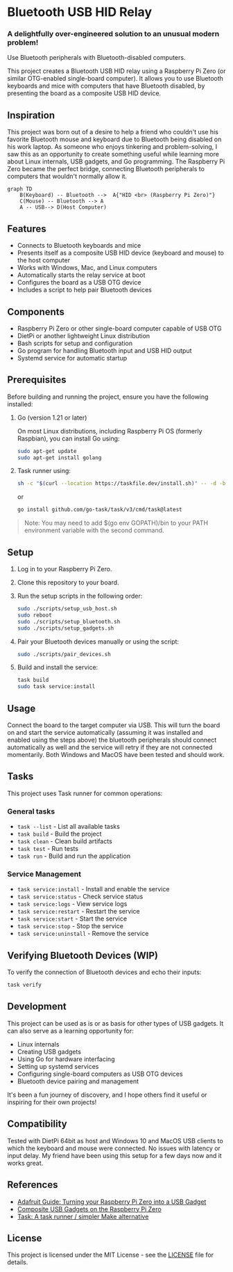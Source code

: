 # Bluetooth USB HID Relay

### A delightfully over-engineered solution to an unusual modern problem! 
Use Bluetooth peripherals with Bluetooth-disabled computers.

This project creates a Bluetooth USB HID relay using a Raspberry Pi Zero (or similar OTG-enabled single-board computer). It allows you to use Bluetooth keyboards and mice with computers that have Bluetooth disabled, by presenting the board as a composite USB HID device.

## Inspiration

This project was born out of a desire to help a friend who couldn't use his favorite Bluetooth mouse and keyboard due to Bluetooth being disabled on his work laptop. As someone who enjoys tinkering and problem-solving, I saw this as an opportunity to create something useful while learning more about Linux internals, USB gadgets, and Go programming. The Raspberry Pi Zero became the perfect bridge, connecting Bluetooth peripherals to computers that wouldn't normally allow it.

```mermaid
graph TD
    B(Keyboard) -- Bluetooth -->  A{"HID <br> (Raspberry Pi Zero)"}
    C(Mouse) -- Bluetooth --> A
    A -- USB--> D(Host Computer)
```

## Features

- Connects to Bluetooth keyboards and mice
- Presents itself as a composite USB HID device (keyboard and mouse) to the host computer
- Works with Windows, Mac, and Linux computers
- Automatically starts the relay service at boot
- Configures the board as a USB OTG device
- Includes a script to help pair Bluetooth devices

## Components

- Raspberry Pi Zero or other single-board computer capable of USB OTG
- DietPi or another lightweight Linux distribution
- Bash scripts for setup and configuration
- Go program for handling Bluetooth input and USB HID output
- Systemd service for automatic startup

## Prerequisites

Before building and running the project, ensure you have the following installed:

1. Go (version 1.21 or later)

   On most Linux distributions, including Raspberry Pi OS (formerly Raspbian), you can install Go using:

   ```bash
   sudo apt-get update
   sudo apt-get install golang
   ```
2. Task runner using:

   ```bash
   sh -c "$(curl --location https://taskfile.dev/install.sh)" -- -d -b ~/.local/bin
   ```

   or

   ```bash
   go install github.com/go-task/task/v3/cmd/task@latest
   ```
> Note: You may need to add $(go env GOPATH)/bin to your PATH environment variable with the second command.

## Setup

1. Log in to your Raspberry Pi Zero.
2. Clone this repository to your board.
3. Run the setup scripts in the following order:

   ```bash
   sudo ./scripts/setup_usb_host.sh
   sudo reboot
   sudo ./scripts/setup_bluetooth.sh
   sudo ./scripts/setup_gadgets.sh
   ```

5. Pair your Bluetooth devices manually or using the script:
   ```bash
   sudo ./scripts/pair_devices.sh
   ```

4. Build and install the service:
   ```bash
   task build
   sudo task service:install
   ```

## Usage

Connect the board to the target computer via USB. This will turn the board on and start the service automatically (assuming it was installed and enabled using the steps above) the bluetooth peripherals should connect automatically as well and the service will retry if they are not connected momentarily. Both Windows and MacOS have been tested and should work.

## Tasks

This project uses Task runner for common operations:

### General tasks
- `task --list` - List all available tasks
- `task build` - Build the project
- `task clean` - Clean build artifacts
- `task test` - Run tests
- `task run` - Build and run the application

### Service Management
- `task service:install` - Install and enable the service
- `task service:status` - Check service status
- `task service:logs` - View service logs
- `task service:restart` - Restart the service
- `task service:start` - Start the service
- `task service:stop` - Stop the service
- `task service:uninstall` - Remove the service

## Verifying Bluetooth Devices (WIP)

To verify the connection of Bluetooth devices and echo their inputs:

```bash
task verify
```

## Development

This project can be used as is or as basis for other types of USB gadgets. It can also serve as a learning opportunity for:
- Linux internals
- Creating USB gadgets
- Using Go for hardware interfacing
- Setting up systemd services
- Configuring single-board computers as USB OTG devices
- Bluetooth device pairing and management

It's been a fun journey of discovery, and I hope others find it useful or inspiring for their own projects!

## Compatibility

Tested with DietPi 64bit as host and Windows 10 and MacOS USB clients to which the keyboard and mouse were connected. No issues with latency or input delay. My friend have been using this setup for a few days now and it works great.

## References

- [Adafruit Guide: Turning your Raspberry Pi Zero into a USB Gadget](https://cdn-learn.adafruit.com/downloads/pdf/turning-your-raspberry-pi-zero-into-a-usb-gadget.pdf)
- [Composite USB Gadgets on the Raspberry Pi Zero](https://www.isticktoit.net/?p=1383)
- [Task: A task runner / simpler Make alternative](https://taskfile.dev)

## License

This project is licensed under the MIT License - see the [LICENSE](LICENSE) file for details.
